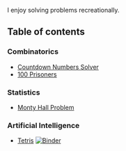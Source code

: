 I enjoy solving problems recreationally.

## Table of contents

### Combinatorics

- [Countdown Numbers Solver](countdown/solver.ipynb)
- [100 Prisoners](100prisoners/100prisoners.ipynb)

### Statistics

- [Monty Hall Problem](montyhall/sim.ipynb)

### Artificial Intelligence

- [Tetris](tetris/tetris.ipynb) [![Binder](https://mybinder.org/badge_logo.svg)](https://mybinder.org/v2/gh/hasyimibhar/random-problems/HEAD?labpath=tetris%2Ftetris.ipynb)
